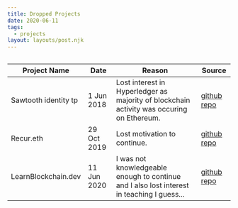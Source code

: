 ```yaml
---
title: Dropped Projects
date: 2020-06-11
tags:
  - projects
layout: layouts/post.njk
---
```



<div style="overflow-x:auto;">
  <table>
    <thead>
      <tr>
        <th>
          Project Name
        </th>
        <th>
          Date
        </th>
        <th>
          Reason
        </th>
        <th>
          Source
        </th>
      </tr>
    </thead>
    <tbody>
      <tr>
        <td>
          Sawtooth identity tp
        </td>
        <td>
          1 Jun 2018
        </td>
        <td>
          Lost interest in Hyperledger as majority of blockchain activity was occuring on Ethereum.
        </td>
        <td>
          <a href="https://github.com/STYJ/sawtooth-identity-tp">github repo</a>
        </td>
      </tr>
      <tr>
        <td>
          Recur.eth
        </td>
        <td>
          29 Oct 2019
        </td>
        <td>
          Lost motivation to continue.
        </td>
        <td>
          <a href="https://github.com/STYJ/Recur.eth">github repo</a>
        </td>
      </tr>
      <tr>
        <td>
          LearnBlockchain.dev
        </td>
        <td>
          11 Jun 2020
        </td>
        <td>
          I was not knowledgeable enough to continue and I also lost interest in teaching I guess...
        </td>
        <td>
          <a href="https://github.com/STYJ/LearnBlockchain.dev">github repo</a>
        </td>
      </tr>
    </tbody>
    
  </table>
</div>